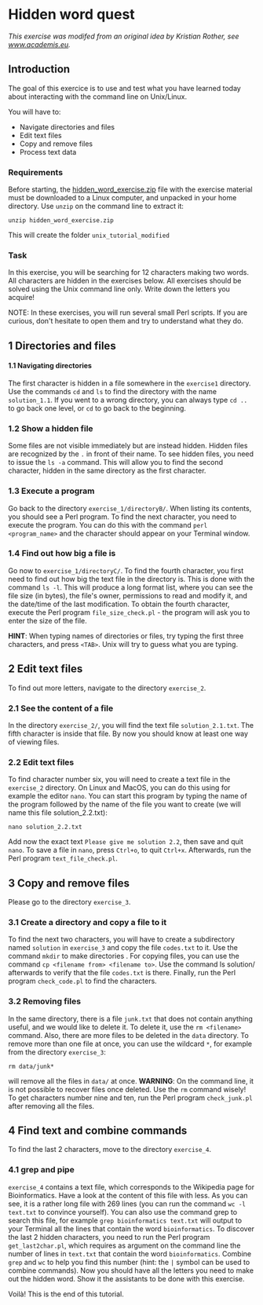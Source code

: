 # Hidden word quest

_This exercise was modifed from  an original idea by Kristian Rother, see www.academis.eu._ 

## Introduction

The goal of this exercice is to use and test what you have learned today about interacting with the command line on Unix/Linux.

You will have to:

* Navigate directories and files
* Edit text files
* Copy and remove files
* Process text data


### Requirements
Before starting, the [hidden\_word\_exercise.zip](hidden_word_exercise.zip) file with the exercise material must be downloaded to a Linux computer, and unpacked in your home directory. Use `unzip` on the command line to extract it: 

```
unzip hidden_word_exercise.zip  
```

This will create the folder `unix_tutorial_modified`

### Task
In this exercise, you will be searching for 12 characters making two words. All characters are hidden in the exercises below. All exercises should be solved using the Unix command line only.
Write down the letters you acquire!

NOTE: In these exercises, you will run several small Perl scripts. If you are curious, don't hesitate to open them and try to understand what they do.




## 1 Directories and files
#### 1.1 Navigating directories
The first character is hidden in a file somewhere in the `exercise1` directory. Use the commands `cd` and `ls` to find the directory with the name `solution_1.1`. If you went to a wrong directory, you can always type `cd ..` to go back one level, or `cd` to go back to the beginning.
### 1.2 Show a hidden file
Some files are not visible immediately but are instead hidden. Hidden files are recognized by the `.` in front of their name. To see hidden files, you need to issue the `ls -a` command. This will allow you to find the second character, hidden in the same directory as the first character.
### 1.3 Execute a program
Go back to the directory `exercise_1/directoryB/`. When listing its contents, you should see a Perl program. To find the next character, you need to execute the program. You can do this with the command `perl <program_name>` and the character should appear on your Terminal window.
### 1.4 Find out how big a file is
Go now to `exercise_1/directoryC/`. To find the fourth character, you first need to find out how big the text file in the directory is. This is done with the command `ls -l`. This will produce a long format list, where you can see the file size (in bytes), the file's owner, permissions to read and modify it, and the date/time of the last modification. To obtain the fourth character, execute the Perl program `file_size_check.pl` - the program will ask you to enter the size of the file.

**HINT**: When typing names of directories or files, try typing the first three characters, and press `<TAB>`. Unix will try to guess what you are typing.
## 2 Edit text files
To find out more letters, navigate to the directory `exercise_2`.
### 2.1 See the content of a file
In the directory `exercise_2/`, you will find the text file `solution_2.1.txt`. The fifth character is inside that file. By now you should know at least one way of viewing files.


### 2.2 Edit text files
To find character number six, you will need to create a text file in the `exercise_2` directory. On Linux and MacOS, you can do this using for example the editor `nano`. You can start this program by typing the name of the program followed by the name of the file you want to create (we will name this file solution_2.2.txt): 
```
nano solution_2.2.txt
```
 Add now the exact text `Please give me solution 2.2`, then save and quit `nano`. To save a file in `nano`, press `Ctrl+o`, to quit `Ctrl+x`. Afterwards, run the Perl program `text_file_check.pl`.
## 3 Copy and remove files
Please go to the directory `exercise_3`.
### 3.1 Create a directory and copy a file to it
To find the next two characters, you will have to create a subdirectory named `solution` in `exercise_3` and copy the file `codes.txt` to it. Use the command `mkdir` to make directories . For copying files, you can use the command `cp <filename from> <filename to>`. Use the command ls solution/ afterwards to verify that the file `codes.txt` is there. Finally, run the Perl program `check_code.pl` to find the characters.
### 3.2 Removing files
In the same directory, there is a file `junk.txt` that does not contain anything useful, and we would like to delete it. To delete it, use the `rm <filename>` command. Also, there are more files to be deleted in the `data` directory. To remove more than one file at once, you can use the wildcard `*`, for example from the directory `exercise_3`:

```
rm data/junk*
```

 will remove all the files in `data/` at once.
**WARNING**: On the command line, it is not possible to recover files once deleted. Use the `rm` command wisely!
To get characters number nine and ten, run the Perl program `check_junk.pl` after removing all the files.
## 4 Find text and combine commands
To find the last 2 characters, move to the directory `exercise_4`.
### 4.1 grep and pipe
`exercise_4` contains a text file, which corresponds to the Wikipedia page for Bioinformatics. Have a look at the content of this file with less. As you can
see, it is a rather long file with 269 lines (you can run the command `wc -l text.txt` to convince yourself). You can also use the command grep to search this file, for example `grep bioinformatics text.txt` will output to your Terminal all the lines that contain the word `bioinformatics`.
To discover the last 2 hidden characters, you need to run the Perl program `get_last2char.pl`, which requires as argument on the command line the number of lines in `text.txt` that contain the word `bioinformatics`. Combine `grep` and `wc` to help you find this number (hint: the `|` symbol can be used to combine commands).
Now you should have all the letters you need to make out the hidden word. Show it the assistants to be done with this exercise.

Voilà! This is the end of this tutorial.

 